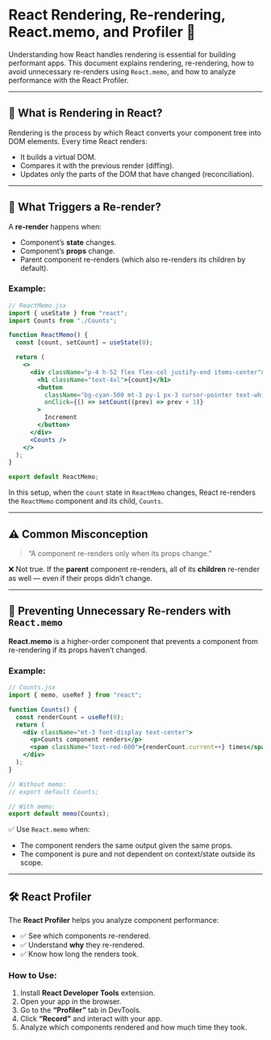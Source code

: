 # React Rendering, Re-rendering, React.memo, and Profiler 🚀

Understanding how React handles rendering is essential for building performant apps. This document explains rendering, re-rendering, how to avoid unnecessary re-renders using `React.memo`, and how to analyze performance with the React Profiler.

---

## 🔄 What is Rendering in React?

Rendering is the process by which React converts your component tree into DOM elements. Every time React renders:

- It builds a virtual DOM.
- Compares it with the previous render (diffing).
- Updates only the parts of the DOM that have changed (reconciliation).

---

## 🔁 What Triggers a Re-render?

A **re-render** happens when:

- Component’s **state** changes.
- Component’s **props** change.
- Parent component re-renders (which also re-renders its children by default).

### Example:

```jsx
// ReactMemo.jsx
import { useState } from "react";
import Counts from "./Counts";

function ReactMemo() {
  const [count, setCount] = useState(0);

  return (
    <>
      <div className="p-4 h-52 flex flex-col justify-end items-center">
        <h1 className="text-4xl">{count}</h1>
        <button
          className="bg-cyan-500 mt-3 py-1 px-3 cursor-pointer text-white rounded hover:bg-cyan-600"
          onClick={() => setCount((prev) => prev + 1)}
        >
          Increment
        </button>
      </div>
      <Counts />
    </>
  );
}

export default ReactMemo;
```

In this setup, when the `count` state in `ReactMemo` changes, React re-renders the `ReactMemo` component and its child, `Counts`.

---

## ⚠️ Common Misconception

> “A component re-renders only when its props change.”

❌ Not true. If the **parent** component re-renders, all of its **children** re-render as well — even if their props didn’t change.

---

## 🧠 Preventing Unnecessary Re-renders with `React.memo`

**React.memo** is a higher-order component that prevents a component from re-rendering if its props haven’t changed.

### Example:

```jsx
// Counts.jsx
import { memo, useRef } from "react";

function Counts() {
  const renderCount = useRef(0);
  return (
    <div className="mt-3 font-display text-center">
      <p>Counts component renders</p>
      <span className="text-red-600">{renderCount.current++} times</span>
    </div>
  );
}

// Without memo:
// export default Counts;

// With memo:
export default memo(Counts);
```

✅ Use `React.memo` when:

- The component renders the same output given the same props.
- The component is pure and not dependent on context/state outside its scope.

---

## 🛠 React Profiler

The **React Profiler** helps you analyze component performance:

- ✅ See which components re-rendered.
- ✅ Understand **why** they re-rendered.
- ✅ Know how long the renders took.

### How to Use:

1. Install **React Developer Tools** extension.
2. Open your app in the browser.
3. Go to the **“Profiler”** tab in DevTools.
4. Click **“Record”** and interact with your app.
5. Analyze which components rendered and how much time they took.
